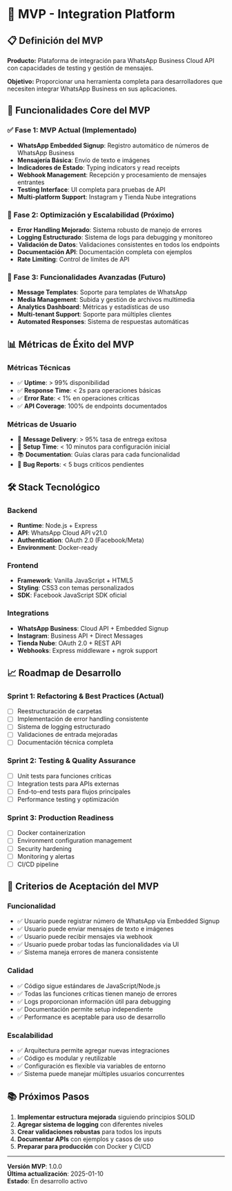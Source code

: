# 🚀 MVP - Integration Platform

## 📋 Definición del MVP

**Producto:** Plataforma de integración para WhatsApp Business Cloud API con capacidades de testing y gestión de mensajes.

**Objetivo:** Proporcionar una herramienta completa para desarrolladores que necesiten integrar WhatsApp Business en sus aplicaciones.

## 🎯 Funcionalidades Core del MVP

### ✅ **Fase 1: MVP Actual (Implementado)**
- **WhatsApp Embedded Signup**: Registro automático de números de WhatsApp Business
- **Mensajería Básica**: Envío de texto e imágenes
- **Indicadores de Estado**: Typing indicators y read receipts
- **Webhook Management**: Recepción y procesamiento de mensajes entrantes
- **Testing Interface**: UI completa para pruebas de API
- **Multi-platform Support**: Instagram y Tienda Nube integrations

### 🔄 **Fase 2: Optimización y Escalabilidad (Próximo)**
- **Error Handling Mejorado**: Sistema robusto de manejo de errores
- **Logging Estructurado**: Sistema de logs para debugging y monitoreo
- **Validación de Datos**: Validaciones consistentes en todos los endpoints
- **Documentación API**: Documentación completa con ejemplos
- **Rate Limiting**: Control de límites de API

### 🚀 **Fase 3: Funcionalidades Avanzadas (Futuro)**
- **Message Templates**: Soporte para templates de WhatsApp
- **Media Management**: Subida y gestión de archivos multimedia
- **Analytics Dashboard**: Métricas y estadísticas de uso
- **Multi-tenant Support**: Soporte para múltiples clientes
- **Automated Responses**: Sistema de respuestas automáticas

## 📊 Métricas de Éxito del MVP

### **Métricas Técnicas**
- ✅ **Uptime**: > 99% disponibilidad
- ✅ **Response Time**: < 2s para operaciones básicas
- ✅ **Error Rate**: < 1% en operaciones críticas
- ✅ **API Coverage**: 100% de endpoints documentados

### **Métricas de Usuario**
- 📱 **Message Delivery**: > 95% tasa de entrega exitosa
- 🔧 **Setup Time**: < 10 minutos para configuración inicial
- 📚 **Documentation**: Guías claras para cada funcionalidad
- 🐛 **Bug Reports**: < 5 bugs críticos pendientes

## 🛠️ Stack Tecnológico

### **Backend**
- **Runtime**: Node.js + Express
- **API**: WhatsApp Cloud API v21.0
- **Authentication**: OAuth 2.0 (Facebook/Meta)
- **Environment**: Docker-ready

### **Frontend**
- **Framework**: Vanilla JavaScript + HTML5
- **Styling**: CSS3 con temas personalizados
- **SDK**: Facebook JavaScript SDK oficial

### **Integrations**
- **WhatsApp Business**: Cloud API + Embedded Signup
- **Instagram**: Business API + Direct Messages
- **Tienda Nube**: OAuth 2.0 + REST API
- **Webhooks**: Express middleware + ngrok support

## 📈 Roadmap de Desarrollo

### **Sprint 1: Refactoring & Best Practices** (Actual)
- [ ] Reestructuración de carpetas
- [ ] Implementación de error handling consistente
- [ ] Sistema de logging estructurado
- [ ] Validaciones de entrada mejoradas
- [ ] Documentación técnica completa

### **Sprint 2: Testing & Quality Assurance**
- [ ] Unit tests para funciones críticas
- [ ] Integration tests para APIs externas
- [ ] End-to-end tests para flujos principales
- [ ] Performance testing y optimización

### **Sprint 3: Production Readiness**
- [ ] Docker containerization
- [ ] Environment configuration management
- [ ] Security hardening
- [ ] Monitoring y alertas
- [ ] CI/CD pipeline

## 🎯 Criterios de Aceptación del MVP

### **Funcionalidad**
- ✅ Usuario puede registrar número de WhatsApp via Embedded Signup
- ✅ Usuario puede enviar mensajes de texto e imágenes
- ✅ Usuario puede recibir mensajes via webhook
- ✅ Usuario puede probar todas las funcionalidades via UI
- ✅ Sistema maneja errores de manera consistente

### **Calidad**
- ✅ Código sigue estándares de JavaScript/Node.js
- ✅ Todas las funciones críticas tienen manejo de errores
- ✅ Logs proporcionan información útil para debugging
- ✅ Documentación permite setup independiente
- ✅ Performance es aceptable para uso de desarrollo

### **Escalabilidad**
- ✅ Arquitectura permite agregar nuevas integraciones
- ✅ Código es modular y reutilizable
- ✅ Configuración es flexible via variables de entorno
- ✅ Sistema puede manejar múltiples usuarios concurrentes

## 📚 Próximos Pasos

1. **Implementar estructura mejorada** siguiendo principios SOLID
2. **Agregar sistema de logging** con diferentes niveles
3. **Crear validaciones robustas** para todos los inputs
4. **Documentar APIs** con ejemplos y casos de uso
5. **Preparar para producción** con Docker y CI/CD

---

**Versión MVP**: 1.0.0  
**Última actualización**: 2025-01-10  
**Estado**: En desarrollo activo
